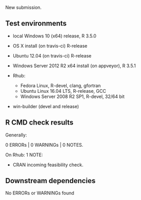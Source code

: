New submission.

## Test environments

* local Windows 10 (x64) release, R 3.5.0
* OS X install (on travis-ci) R-release
* Ubuntu 12.04 (on travis-ci) R-release
* Windows Server 2012 R2 x64 install (on appveyor), R 3.5.1
* Rhub:
  * Fedora Linux, R-devel, clang, gfortran
  * Ubuntu Linux 16.04 LTS, R-release, GCC
  * Windows Server 2008 R2 SP1, R-devel, 32/64 bit

* win-builder (devel and release)

## R CMD check results

Generally:

0 ERRORs | 0 WARNINGs | 0 NOTES.

On Rhub: 1 NOTE:

* CRAN incoming feasibility check.

## Downstream dependencies

No ERRORs or WARNINGs found 
